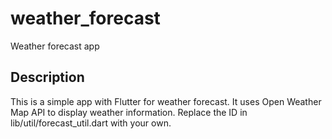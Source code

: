 # weather_forecast

Weather forecast app

## Description
This is a simple app with Flutter for weather forecast.
It uses Open Weather Map API to display weather information.
Replace the ID in lib/util/forecast_util.dart with your own.
